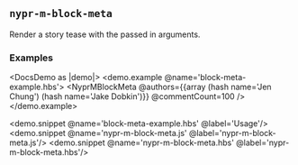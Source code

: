 ## `nypr-m-block-meta`

Render a story tease with the passed in arguments.

### Examples
<DocsDemo as |demo|>
  <demo.example @name='block-meta-example.hbs'>
    <NyprMBlockMeta
      @authors={{array (hash name='Jen Chung') (hash name='Jake Dobkin')}}
      @commentCount=100
    />
  </demo.example>

  <demo.snippet @name='block-meta-example.hbs' @label='Usage'/>
  <demo.snippet @name='nypr-m-block-meta.js' @label='nypr-m-block-meta.js'/>
  <demo.snippet @name='nypr-m-block-meta.hbs' @label='nypr-m-block-meta.hbs'/>
</DocsDemo>
